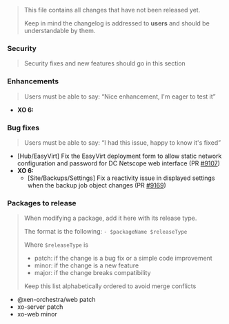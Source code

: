 > This file contains all changes that have not been released yet.
>
> Keep in mind the changelog is addressed to **users** and should be
> understandable by them.

### Security

> Security fixes and new features should go in this section

### Enhancements

> Users must be able to say: “Nice enhancement, I'm eager to test it”

- **XO 6:**

### Bug fixes

> Users must be able to say: “I had this issue, happy to know it's fixed”

- [Hub/EasyVirt] Fix the EasyVirt deployment form to allow static network configuration and password for DC Netscope web interface (PR [#9107](https://github.com/vatesfr/xen-orchestra/pull/9107))
- **XO 6:**
  - [Site/Backups/Settings] Fix a reactivity issue in displayed settings when the backup job object changes (PR [#9169](https://github.com/vatesfr/xen-orchestra/pull/9169))

### Packages to release

> When modifying a package, add it here with its release type.
>
> The format is the following: `- $packageName $releaseType`
>
> Where `$releaseType` is
>
> - patch: if the change is a bug fix or a simple code improvement
> - minor: if the change is a new feature
> - major: if the change breaks compatibility
>
> Keep this list alphabetically ordered to avoid merge conflicts

<!--packages-start-->

- @xen-orchestra/web patch
- xo-server patch
- xo-web minor

<!--packages-end-->
